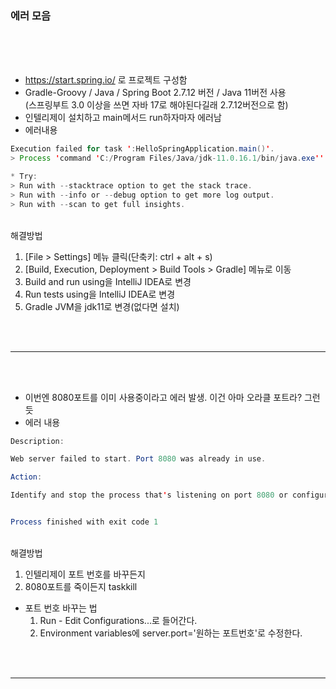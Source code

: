 ### 에러 모음   
<br>
<br>
<br>

- https://start.spring.io/ 로 프로젝트 구성함   
- Gradle-Groovy / Java / Spring Boot 2.7.12 버전 / Java 11버전 사용   
(스프링부트 3.0 이상을 쓰면 자바 17로 해야된다길래 2.7.12버전으로 함)
- 인텔리제이 설치하고 main메서드 run하자마자 에러남
- 에러내용

```java
Execution failed for task ':HelloSpringApplication.main()'.
> Process 'command 'C:/Program Files/Java/jdk-11.0.16.1/bin/java.exe'' finished with non-zero exit value 1

* Try:
> Run with --stacktrace option to get the stack trace.
> Run with --info or --debug option to get more log output.
> Run with --scan to get full insights.
```

<br>
해결방법

1. [File > Settings] 메뉴 클릭(단축키: ctrl + alt + s)
2. [Build, Execution, Deployment > Build Tools > Gradle] 메뉴로 이동
3. Build and run using을 IntelliJ IDEA로 변경
4. Run tests using을 IntelliJ IDEA로 변경
5. Gradle JVM을 jdk11로 변경(없다면 설치)
<br>
<br>

--------------------------------------


<br>
<br>

- 이번엔 8080포트를 이미 사용중이라고 에러 발생. 이건 아마 오라클 포트라? 그런듯
- 에러 내용

```java
Description:

Web server failed to start. Port 8080 was already in use.

Action:

Identify and stop the process that's listening on port 8080 or configure this application to listen on another port.


Process finished with exit code 1
```

<br>
해결방법   

1. 인텔리제이 포트 번호를 바꾸든지   
2. 8080포트를 죽이든지 taskkill 


* 포트 번호 바꾸는 법    
  1. Run - Edit Configurations...로 들어간다.   
  2. Environment variables에 server.port='원하는 포트번호'로 수정한다.   


<br>
<br>

--------------------------------------


<br>
<br>
